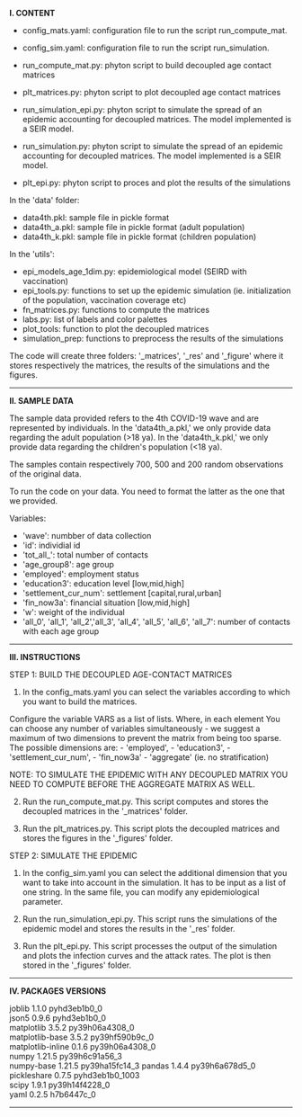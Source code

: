 **I. CONTENT**

- config_mats.yaml: configuration file to run the script run_compute_mat.
- config_sim.yaml: configuration file to run the script run_simulation.

- run_compute_mat.py: phyton script to build decoupled age contact matrices
- plt_matrices.py: phyton script to plot decoupled age contact matrices
- run_simulation_epi.py: phyton script to simulate the spread of an epidemic accounting for decoupled matrices. The model implemented is a SEIR model.
- run_simulation.py: phyton script to simulate the spread of an epidemic accounting for decoupled matrices. The model implemented is a SEIR model.
- plt_epi.py: phyton script to proces and plot the results of the simulations

In the 'data' folder:
- data4th.pkl: sample file in pickle format
- data4th_a.pkl: sample file in pickle format (adult population)
- data4th_k.pkl: sample file in pickle format (children population)


In the 'utils':
- epi_models_age_1dim.py: epidemiological model (SEIRD with vaccination)
- epi_tools.py: functions to set up the epidemic simulation (ie. initialization of the population, vaccination coverage etc)
- fn_matrices.py: functions to compute the matrices
- labs.py: list of labels and color palettes
- plot_tools: function to plot the decoupled matrices
- simulation_prep: functions to preprocess the results of the simulations

The code will create three folders: '_matrices', '_res' and '_figure' where it stores 
respectively the matrices, the results of the simulations and the figures. 



________________________

**II. SAMPLE DATA** 

The sample data provided refers to the 4th COVID-19 wave and are represented by individuals.
In the 'data4th_a.pkl,' we only provide data regarding the adult population (>18 ya). 
In the 'data4th_k.pkl,' we only provide data regarding the children's population (<18 ya). 

The samples contain respectively 700, 500 and 200 random observations of the original data. 

To run the code on your data. You need to format the latter as the one that we provided. 

Variables:
- 'wave': numbber of data collection
- 'id': individial id
- 'tot_all_': total number of contacts
- 'age_group8': age group
- 'employed': employment status
- 'education3': education level [low,mid,high]
- 'settlement_cur_num': settlement [capital,rural,urban]
- 'fin_now3a': financial situation  [low,mid,high]
- 'w': weight of the individual
- 'all_0', 'all_1', 'all_2','all_3', 'all_4', 'all_5', 'all_6', 'all_7': number of contacts with each age group

________________________


**III. INSTRUCTIONS**

STEP 1: BUILD THE DECOUPLED AGE-CONTACT MATRICES

1. In the config_mats.yaml you can select the variables according to which you want to 
build the matrices. 

Configure the variable VARS as a list of lists. Where, in each element 
You can choose any number of variables simultaneously - we suggest a maximum of two dimensions to prevent the matrix from being too sparse. 
The possible dimensions are:
    - 'employed',
    - 'education3',
    - 'settlement_cur_num',
    - 'fin_now3a'
    - 'aggregate' (ie. no stratification)

NOTE: TO SIMULATE THE EPIDEMIC WITH ANY DECOUPLED MATRIX YOU NEED TO COMPUTE BEFORE THE AGGREGATE MATRIX AS WELL.

2. Run the run_compute_mat.py. This script computes and stores the decoupled matrices in the '_matrices' folder.

3. Run the plt_matrices.py. This script plots the decoupled matrices and stores the figures in the '_figures' folder.



STEP 2: SIMULATE THE EPIDEMIC
1. In the config_sim.yaml you can select the additional dimension that you want to take into account in the 
simulation. It has to be input as a list of one string.
In the same file, you can modify any epidemiological parameter.

2. Run the run_simulation_epi.py. This script runs the simulations of the epidemic model and stores the results in the '_res' folder.


3. Run the plt_epi.py. This script processes the output of the simulation and plots the infection curves and the attack rates. The plot is then stored in the '_figures' folder.


________________________

**IV. PACKAGES VERSIONS**

joblib                    1.1.0              pyhd3eb1b0_0  
json5                     0.9.6              pyhd3eb1b0_0  
matplotlib                3.5.2            py39h06a4308_0  
matplotlib-base           3.5.2            py39hf590b9c_0  
matplotlib-inline         0.1.6            py39h06a4308_0  
numpy                     1.21.5           py39h6c91a56_3  
numpy-base                1.21.5           py39ha15fc14_3 
pandas                    1.4.4            py39h6a678d5_0   
pickleshare               0.7.5           pyhd3eb1b0_1003  
scipy                     1.9.1            py39h14f4228_0  
yaml                      0.2.5                h7b6447c_0  
________________________


 

